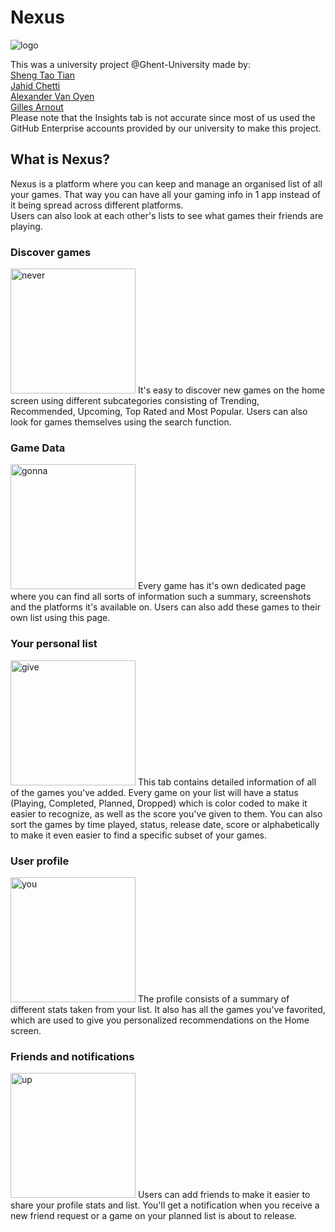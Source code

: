 # Nexus

![logo](https://github.com/jchetti/Nexus/blob/main/logo.jpg)

This was a university project @Ghent-University made by: <br>
[Sheng Tao Tian](https://github.com/GashinRS) <br>
[Jahid Chetti](https://github.com/jchetti) <br>
[Alexander Van Oyen](https://github.com/Azernic) <br>
[Gilles Arnout](https://github.com/gilles-arnout) <br>
Please note that the Insights tab is not accurate since most of us used the GitHub Enterprise accounts provided by our university to make this project.

## What is Nexus?
Nexus is a platform where you can keep and manage an organised list of all your games. That way you can have all your gaming info in 1 app instead of it being spread across  different platforms. <br>
Users can also look at each other's lists to see what games their friends are playing.

### Discover games
<img src="https://user-images.githubusercontent.com/105588039/174438774-af454276-d343-40ce-a4c7-c0d59c2768cc.png" alt="never" width="200"/>
It's easy to discover new games on the home screen using different subcategories consisting of Trending, Recommended, Upcoming, Top Rated and Most Popular. Users can also look for games themselves using the search function.

### Game Data
<img src="https://user-images.githubusercontent.com/105588039/174438862-1ea78a8d-d236-4b1d-adc9-821bb95592d7.png" alt="gonna" width="200"/>
Every game has it's own dedicated page where you can find all sorts of information such a summary, screenshots and the platforms it's available on. Users can also add these games to their own list using this page.

### Your personal list
<img src="https://user-images.githubusercontent.com/105588039/174438930-98f9ebcf-8fb7-4770-9def-bb9d95dc2992.png" alt="give" width="200"/>
This tab contains detailed information of all of the games you've added. Every game on your list will have a status (Playing, Completed, Planned, Dropped) which is color coded to make it easier to recognize, as well as the score you've given to them. You can also sort the games by time played, status, release date, score or alphabetically to make it even easier to find a specific subset of your games. 

### User profile
<img src="https://user-images.githubusercontent.com/105588039/174438961-d84e8752-3e4f-40f7-aafc-e081c3027c66.png" alt="you" width="200"/>
The profile consists of a summary of different stats taken from your list. It also has all the games you've favorited, which are used to give you personalized recommendations on the Home screen.

### Friends and notifications
<img src="https://user-images.githubusercontent.com/105588039/174438991-4f2ec35b-6723-49d7-a7f4-92975131692e.png" alt="up" width="200"/>
Users can add friends to make it easier to share your profile stats and list. You'll get a notification when you receive a new friend request or a game on your planned list is about to release.
